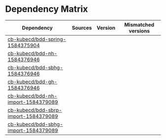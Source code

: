 # Dependency Matrix

Dependency | Sources | Version | Mismatched versions
---------- | ------- | ------- | -------------------
[cb-kubecd/bdd-spring-1584375904](https://github.com/cb-kubecd/bdd-spring-1584375904.git) |  | []() | 
[cb-kubecd/bdd-nh-1584376946](https://github.com/cb-kubecd/bdd-nh-1584376946.git) |  | []() | 
[cb-kubecd/bdd-sbhg-1584376946](https://github.com/cb-kubecd/bdd-sbhg-1584376946.git) |  | []() | 
[cb-kubecd/bdd-gh-1584376946](https://github.com/cb-kubecd/bdd-gh-1584376946.git) |  | []() | 
[cb-kubecd/bdd-nh-import-1584379089](https://github.com/cb-kubecd/bdd-nh-import-1584379089.git) |  | []() | 
[cb-kubecd/bdd-sbrp-import-1584379089](https://github.com/cb-kubecd/bdd-sbrp-import-1584379089.git) |  | []() | 
[cb-kubecd/bdd-sbhg-import-1584379089](https://github.com/cb-kubecd/bdd-sbhg-import-1584379089.git) |  | []() | 
